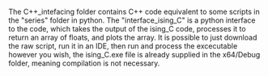 The C++_intefacing folder contains C++ code equivalent to some scripts in the "series" folder in python. The "interface_ising_C" is a python interface to the code, which takes the output of the ising_C code, processes it to return an array of floats, and plots the array.
It is possible to just download the raw script, run it in an IDE, then run and process the excecutable however you wish, the ising_C.exe file is already supplied in the x64/Debug folder, meaning compilation is not necessary.
